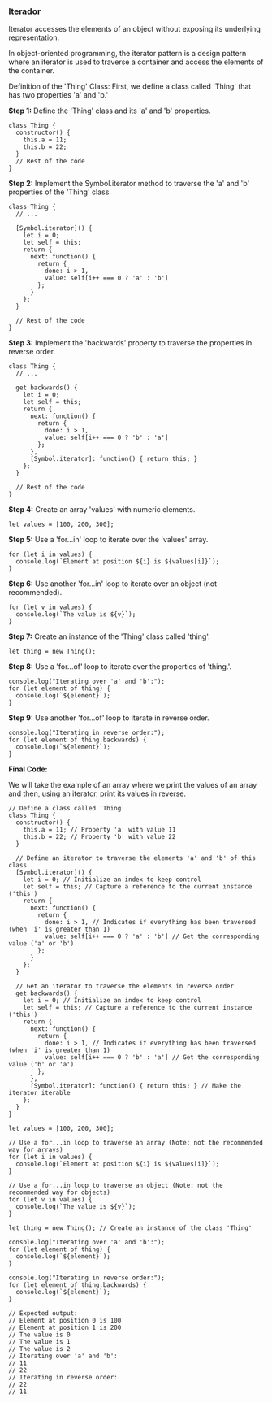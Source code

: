 ### Iterador

Iterator accesses the elements of an object without exposing its underlying representation.

In object-oriented programming, the iterator pattern is a design pattern where an iterator is used to traverse a container and access the elements of the container.

Definition of the 'Thing' Class: First, we define a class called 'Thing' that has two properties 'a' and 'b.'

**Step 1:** Define the 'Thing' class and its 'a' and 'b' properties.
```
class Thing {
  constructor() {
    this.a = 11;
    this.b = 22;
  }
  // Rest of the code
}

```

**Step 2:** Implement the Symbol.iterator method to traverse the 'a' and 'b' properties of the 'Thing' class.

```
class Thing {
  // ...

  [Symbol.iterator]() {
    let i = 0;
    let self = this;
    return {
      next: function() {
        return {
          done: i > 1,
          value: self[i++ === 0 ? 'a' : 'b']
        };
      }
    };
  }

  // Rest of the code
}
```

**Step 3:** Implement the 'backwards' property to traverse the properties in reverse order.

```
class Thing {
  // ...

  get backwards() {
    let i = 0;
    let self = this;
    return {
      next: function() {
        return {
          done: i > 1,
          value: self[i++ === 0 ? 'b' : 'a']
        };
      },
      [Symbol.iterator]: function() { return this; }
    };
  }

  // Rest of the code
}
```

**Step 4:** Create an array 'values' with numeric elements.

```
let values = [100, 200, 300];
```

**Step 5:** Use a 'for...in' loop to iterate over the 'values' array.

```
for (let i in values) {
  console.log(`Element at position ${i} is ${values[i]}`);
}
```

**Step 6:** Use another 'for...in' loop to iterate over an object (not recommended).

```
for (let v in values) {
  console.log(`The value is ${v}`);
}

```

**Step 7:** Create an instance of the 'Thing' class called 'thing'.

```
let thing = new Thing();
```

**Step 8:** Use a 'for...of' loop to iterate over the properties of 'thing.'.

```
console.log("Iterating over 'a' and 'b':");
for (let element of thing) {
  console.log(`${element}`);
}
```

**Step 9:** Use another 'for...of' loop to iterate in reverse order.

```
console.log("Iterating in reverse order:");
for (let element of thing.backwards) {
  console.log(`${element}`);
}
```

**Final Code:**

We will take the example of an array where we print the values of an array and then, using an iterator, print its values in reverse.

```
// Define a class called 'Thing'
class Thing {
  constructor() {
    this.a = 11; // Property 'a' with value 11
    this.b = 22; // Property 'b' with value 22
  }

  // Define an iterator to traverse the elements 'a' and 'b' of this class
  [Symbol.iterator]() {
    let i = 0; // Initialize an index to keep control
    let self = this; // Capture a reference to the current instance ('this')
    return {
      next: function() {
        return {
          done: i > 1, // Indicates if everything has been traversed (when 'i' is greater than 1)
          value: self[i++ === 0 ? 'a' : 'b'] // Get the corresponding value ('a' or 'b')
        };
      }
    };
  }

  // Get an iterator to traverse the elements in reverse order
  get backwards() {
    let i = 0; // Initialize an index to keep control
    let self = this; // Capture a reference to the current instance ('this')
    return {
      next: function() {
        return {
          done: i > 1, // Indicates if everything has been traversed (when 'i' is greater than 1)
          value: self[i++ === 0 ? 'b' : 'a'] // Get the corresponding value ('b' or 'a')
        };
      },
      [Symbol.iterator]: function() { return this; } // Make the iterator iterable
    };
  }
}

let values = [100, 200, 300];

// Use a for...in loop to traverse an array (Note: not the recommended way for arrays)
for (let i in values) {
  console.log(`Element at position ${i} is ${values[i]}`);
}

// Use a for...in loop to traverse an object (Note: not the recommended way for objects)
for (let v in values) {
  console.log(`The value is ${v}`);
}

let thing = new Thing(); // Create an instance of the class 'Thing'

console.log("Iterating over 'a' and 'b':");
for (let element of thing) {
  console.log(`${element}`);
}

console.log("Iterating in reverse order:");
for (let element of thing.backwards) {
  console.log(`${element}`);
}

// Expected output:
// Element at position 0 is 100
// Element at position 1 is 200
// The value is 0
// The value is 1
// The value is 2
// Iterating over 'a' and 'b':
// 11
// 22
// Iterating in reverse order:
// 22
// 11

```
